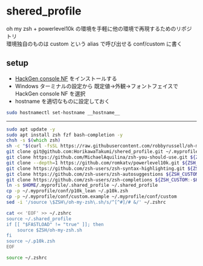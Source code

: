 # shered_profile

oh my zsh + powerlevel10k の環境を手軽に他の環境で再現するためのリポジトリ  
環境独自のものは custom という alias で呼び出せる conf/custom に書く

## setup

- [HackGen console NF](https://github.com/yuru7/HackGen/releases) をインストールする
- Windows ターミナルの設定から 既定値→外観→フォントフェイスで HackGen console NF を選択
- hostname を適切なものに設定しておく

```sh
sudo hostnamectl set-hostname __hostname__
```

---

```zsh
sudo apt update -y
sudo apt install zsh fzf bash-completion -y
chsh -s $(which zsh)
sh -c "$(curl -fsSL https://raw.githubusercontent.com/robbyrussell/oh-my-zsh/master/tools/install.sh)"
git clone git@github.com:HorikawaTakumi/shered_profile.git ~/.myprofile
git clone https://github.com/MichaelAquilina/zsh-you-should-use.git ${ZSH_CUSTOM:-$HOME/.oh-my-zsh/custom}/plugins/you-should-use
git clone --depth=1 https://github.com/romkatv/powerlevel10k.git ${ZSH_CUSTOM:-$HOME/.oh-my-zsh/custom}/themes/powerlevel10k
git clone https://github.com/zsh-users/zsh-syntax-highlighting.git ${ZSH_CUSTOM:-$HOME/.oh-my-zsh/custom}/plugins/zsh-syntax-highlighting
git clone https://github.com/zsh-users/zsh-autosuggestions ${ZSH_CUSTOM:-$HOME/.oh-my-zsh/custom}/plugins/zsh-autosuggestions
git clone https://github.com/zsh-users/zsh-completions ${ZSH_CUSTOM:-$HOME/.oh-my-zsh/custom}/plugins/zsh-completions
ln -s $HOME/.myprofile/.shared_profile ~/.shared_profile
cp -p ~/.myprofile/conf/p10k_lean ~/.p10k.zsh
cp -p ~/.myprofile/conf/custom.example ~/.myprofile/conf/custom
sed -i '/source \$ZSH\/oh-my-zsh\.sh/s/^[^#]/# &/' ~/.zshrc

cat << 'EOF' >> ~/.zshrc
source ~/.shared_profile
if [[ "$FASTLOAD" != "true" ]]; then
    source $ZSH/oh-my-zsh.sh
fi
source ~/.p10k.zsh
EOF

source ~/.zshrc
```
